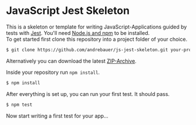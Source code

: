 # JavaScript Jest Skeleton

This is a skeleton or template for writing JavaScript-Applications 
guided by tests with [Jest](https://jestjs.io/).
You'll need [Node.js and npm](https://nodejs.org/en/download/) to be installed.  
To get started first clone this repository into a project folder of your choice.

```sh
$ git clone https://github.com/andrebauer/js-jest-skeleton.git your-project-name
```

Alternatively you can download the latest [ZIP-Archive](https://github.com/andrebauer/js-jest-skeleton/archive/master.zip).

Inside your repository run `npm install`.

```sh
$ npm install
```

After everything is set up, you can run your first test. It should pass. 

```sh
$ npm test
```

Now start writing a first test for your app...